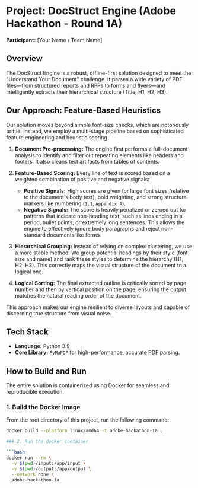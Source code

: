 # Project: DocStruct Engine (Adobe Hackathon - Round 1A)

**Participant:** [Your Name / Team Name]

## Overview

The DocStruct Engine is a robust, offline-first solution designed to meet the "Understand Your Document" challenge. It parses a wide variety of PDF files—from structured reports and RFPs to forms and flyers—and intelligently extracts their hierarchical structure (Title, H1, H2, H3).

## Our Approach: Feature-Based Heuristics

Our solution moves beyond simple font-size checks, which are notoriously brittle. Instead, we employ a multi-stage pipeline based on sophisticated feature engineering and heuristic scoring.

1.  **Document Pre-processing:** The engine first performs a full-document analysis to identify and filter out repeating elements like headers and footers. It also cleans text artifacts from tables of contents.

2.  **Feature-Based Scoring:** Every line of text is scored based on a weighted combination of positive and negative signals:
    *   **Positive Signals:** High scores are given for large font sizes (relative to the document's body text), bold weighting, and strong structural markers like numbering (`1.1`, `Appendix A`).
    *   **Negative Signals:** The score is heavily penalized or zeroed out for patterns that indicate non-heading text, such as lines ending in a period, bullet points, or extremely long sentences. This allows the engine to effectively ignore body paragraphs and reject non-standard documents like forms.

3.  **Hierarchical Grouping:** Instead of relying on complex clustering, we use a more stable method. We group potential headings by their style (font size and name) and rank these styles to determine the hierarchy (H1, H2, H3). This correctly maps the visual structure of the document to a logical one.

4.  **Logical Sorting:** The final extracted outline is critically sorted by page number and then by vertical position on the page, ensuring the output matches the natural reading order of the document.

This approach makes our engine resilient to diverse layouts and capable of discerning true structure from visual noise.

## Tech Stack

- **Language:** Python 3.9
- **Core Library:** `PyMuPDF` for high-performance, accurate PDF parsing.

## How to Build and Run

The entire solution is containerized using Docker for seamless and reproducible execution.

### 1. Build the Docker Image

From the root directory of this project, run the following command:

```bash
docker build --platform linux/amd64 -t adobe-hackathon-1a .

### 2. Run the docker container

```bash
docker run --rm \
  -v $(pwd)/input:/app/input \
  -v $(pwd)/output:/app/output \
  --network none \
  adobe-hackathon-1a
```